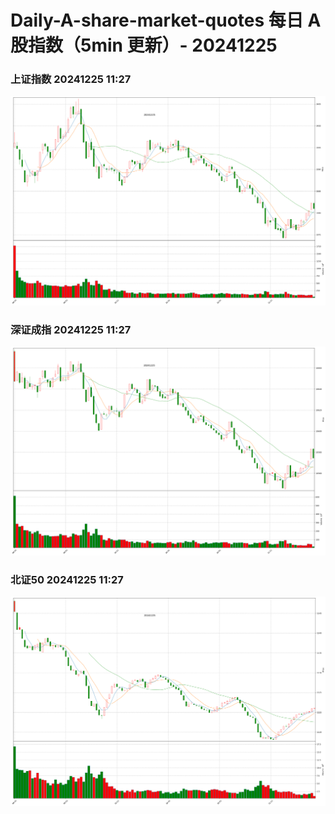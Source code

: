 
# Daily-A-share-market-quotes 每日 A 股指数（5min 更新）- 20241225

### 上证指数 20241225 11:27
![](./fig/2024/12/20241225-sh000001.png)

### 深证成指 20241225 11:27
![](./fig/2024/12/20241225-sz399001.png)

### 北证50 20241225 11:27
![](./fig/2024/12/20241225-bj899050.png)
